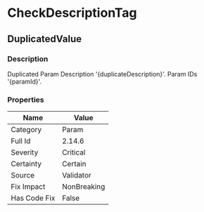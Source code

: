 ﻿---  
uid: Validator_2_14_6  
---

# CheckDescriptionTag

## DuplicatedValue

### Description

Duplicated Param Description '{duplicateDescription}'. Param IDs '{paramId}'.

### Properties

| Name         | Value       |
| ------------ | ----------- |
| Category     | Param       |
| Full Id      | 2.14.6      |
| Severity     | Critical    |
| Certainty    | Certain     |
| Source       | Validator   |
| Fix Impact   | NonBreaking |
| Has Code Fix | False       |
